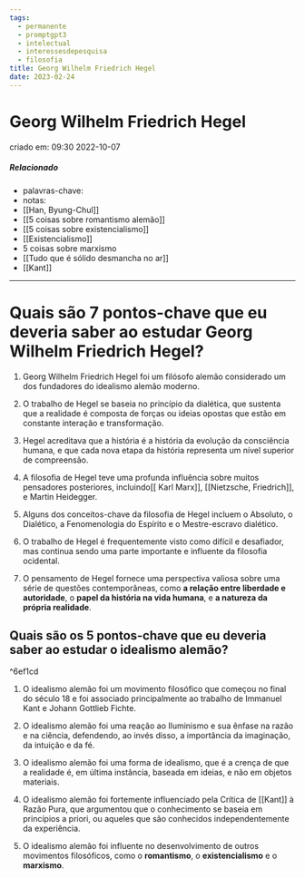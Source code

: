 ```yaml
---
tags:
  - permanente
  - promptgpt3
  - intelectual
  - interessesdepesquisa
  - filosofia
title: Georg Wilhelm Friedrich Hegel
date: 2023-02-24
---
```


# Georg Wilhelm Friedrich Hegel

criado em: 09:30 2022-10-07

##### Relacionado

- palavras-chave: 
- notas:
- [[Han, Byung-Chul]]
- [[5 coisas sobre romantismo alemão]]
- [[5 coisas sobre existencialismo]]
- [[Existencialismo]]
- 5 coisas sobre marxismo
- [[Tudo que é sólido desmancha no ar]]
- [[Kant]]

---

# Quais são 7 pontos-chave que eu deveria saber ao estudar Georg Wilhelm Friedrich Hegel?

1. Georg Wilhelm Friedrich Hegel foi um filósofo alemão considerado um dos fundadores do idealismo alemão moderno.

2. O trabalho de Hegel se baseia no princípio da dialética, que sustenta que a realidade é composta de forças ou ideias opostas que estão em constante interação e transformação.

3. Hegel acreditava que a história é a história da evolução da consciência humana, e que cada nova etapa da história representa um nível superior de compreensão.

4. A filosofia de Hegel teve uma profunda influência sobre muitos pensadores posteriores, incluindo[[ Karl Marx]], [[Nietzsche, Friedrich]], e Martin Heidegger.

5. Alguns dos conceitos-chave da filosofia de Hegel incluem o Absoluto, o Dialético, a Fenomenologia do Espírito e o Mestre-escravo dialético.

6. O trabalho de Hegel é frequentemente visto como difícil e desafiador, mas continua sendo uma parte importante e influente da filosofia ocidental.

7. O pensamento de Hegel fornece uma perspectiva valiosa sobre uma série de questões contemporâneas, como **a relação entre liberdade e autoridade**, o **papel da história na vida humana**, e **a natureza da própria realidade**.

## Quais são os 5 pontos-chave que eu deveria saber ao estudar o idealismo alemão?

^6ef1cd

1. O idealismo alemão foi um movimento filosófico que começou no final do século 18 e foi associado principalmente ao trabalho de Immanuel Kant e Johann Gottlieb Fichte.

2. O idealismo alemão foi uma reação ao Iluminismo e sua ênfase na razão e na ciência, defendendo, ao invés disso, a importância da imaginação, da intuição e da fé.

3. O idealismo alemão foi uma forma de idealismo, que é a crença de que a realidade é, em última instância, baseada em ideias, e não em objetos materiais.

4. O idealismo alemão foi fortemente influenciado pela Crítica de [[Kant]] à Razão Pura, que argumentou que o conhecimento se baseia em princípios a priori, ou aqueles que são conhecidos independentemente da experiência.

5. O idealismo alemão foi influente no desenvolvimento de outros movimentos filosóficos, como o **romantismo**, o **existencialismo** e o **marxismo**.

